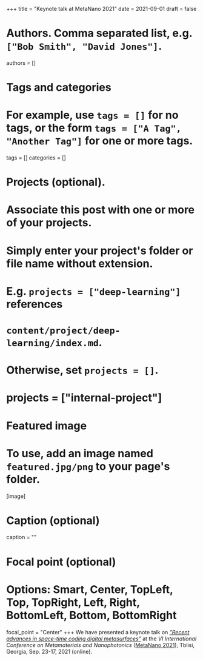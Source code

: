 +++
title = "Keynote talk at MetaNano 2021"
date = 2021-09-01
draft = false

# Authors. Comma separated list, e.g. `["Bob Smith", "David Jones"]`.
authors = []

# Tags and categories
# For example, use `tags = []` for no tags, or the form `tags = ["A Tag", "Another Tag"]` for one or more tags.
tags = []
categories = []

# Projects (optional).
#   Associate this post with one or more of your projects.
#   Simply enter your project's folder or file name without extension.
#   E.g. `projects = ["deep-learning"]` references
#   `content/project/deep-learning/index.md`.
#   Otherwise, set `projects = []`.
# projects = ["internal-project"]

# Featured image
# To use, add an image named `featured.jpg/png` to your page's folder.
[image]
  # Caption (optional)
  caption = ""

  # Focal point (optional)
  # Options: Smart, Center, TopLeft, Top, TopRight, Left, Right, BottomLeft, Bottom, BottomRight
  focal_point = "Center"
+++
We have presented a keynote talk on [*"Recent advances in space-time coding digital metasurfaces"*](/publication/galdi-metanano-2021/)
at the *VI International Conference on Metamaterials and Nanophotonics* ([MetaNano 2021]),
Tblisi, Georgia, Sep. 23-17, 2021 (online).

[MetaNano 2021]: https://metanano.itmo.ru
